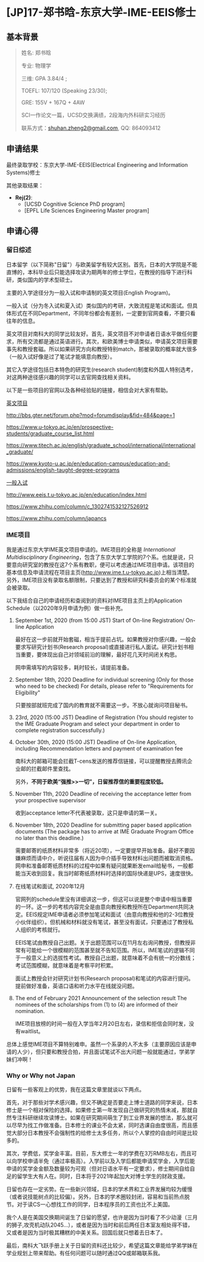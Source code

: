 # \[JP\]17-郑书晗-东京大学-IME-EEIS修士

## 基本背景

> 姓名: 郑书晗		
>
> 专业: 物理学
>
> 三维: GPA 3.84/4 ;
>
> TOEFL: 107/120 (Speaking 23/30);
>
> GRE: 155V + 167Q + 4AW
>
> SCI一作论文一篇，UCSD交换满绩，2段海内外科研实习经历
>
> 联系方式：shuhan.zheng2@gmail.com, QQ: 864093412

## 申请结果

最终录取学校：东京大学-IME-EEIS(Electrical Engineering and Information Systems)修士

其他录取结果：

* **Rej\(2\)**:
  * \[UCSD Cognitive Science PhD program\]
  * \[EPFL Life Sciences Engineering Master program\] 

## 申请心得

### 留日综述

日本留学（以下简称"日留"）与欧美留学有较大区别。首先，日本的大学院是不能直博的，本科毕业后只能选择攻读为期两年的修士学位，在教授的指导下进行科研，类似国内的学术型硕士。

主要的入学途径分为一般入试和申请制的英文项目(English Program)。

一般入试（分为冬入试和夏入试）类似国内的考研，大致流程是笔试和面试。但具体形式在不同Department，不同年份都会有差别，一定要到官网查看，不要只看往年的信息。

英文项目对南科大的同学比较友好。首先，英文项目不对申请者日语水平做任何要求，所有交流都是通过英语进行。其次，和欧美博士申请类似，申请英文项目需要事先和教授套磁。所以如果研究方向和教授特别match，那被录取的概率就大很多（一般入试好像是过了笔试才能填意向教授）。

其它入学途径包括日本特色的研究生(research student)制度和外国人特别选考，对这两种途径感兴趣的同学可以去官网查找相关资料。



以下是一些项目的官网以及各种经验贴的链接，相信会对大家有帮助。

<u>英文项目</u>

http://bbs.gter.net/forum.php?mod=forumdisplay&fid=484&page=1

https://www.u-tokyo.ac.jp/en/prospective-students/graduate_course_list.html

https://www.titech.ac.jp/english/graduate_school/international/international_graduate/

https://www.kyoto-u.ac.jp/en/education-campus/education-and-admissions/english-taught-degree-programs

<u>一般入试</u>

http://www.eeis.t.u-tokyo.ac.jp/en/education/index.html

https://www.zhihu.com/column/c_1302741532127526912

https://www.zhihu.com/column/japancs



### IME项目

我是通过东京大学IME英文项目申请的。IME项目的全称是 *International Multidisciplinary Engineering*，包含了东京大学工学院的7个系。也就是说，只要意向研究室的教授在这7个系有教职，便可以考虑通过IME项目申请。该项目的基本信息及申请流程在项目主页(http://www.ime.t.u-tokyo.ac.jp)上相当清楚。另外，IME项目没有录取名额限制，只要达到了教授和研究科委员会的某个标准就会被录取。

以下我结合自己的申请经历和查阅到的资料对IME项目主页上的Application Schedule（以2020年9月申请为例）做一些补充。



1. September 1st, 2020 (from 15:00 JST)
   Start of On-line Registration/ On-line Application

   最好在这一步前就开始套磁，相当于提前占坑。如果教授对你感兴趣，一般会要求写研究计划书(Research proposal)或直接进行私人面试。研究计划书相当重要，要体现出自己对领域前沿的理解，最好花几天时间闭关构思。
   
   网申需填写的内容较多，耗时较长，请提前准备。
   
2. September 18th, 2020
   Deadline for individual screening
   (Only for those who need to be checked)
   For details, please refer to "Requirements for Eligibility"

   只要按部就班完成了国内的教育就不需要这一步。不放心就询问项目秘书。

3. 23rd, 2020 (15:00 JST)
   Deadline of Registration
   (You should register to the IME Graduate Program and select your department in order to complete registration successfully.)

4. October 30th, 2020 (15:00 JST)
   Deadline of On-line Application, including Recommendation letters and payment of examination fee

   南科大的邮箱可能会拦截T-cens发送的推荐信链接，可以提醒教授去腾讯企业邮的拦截邮件里查找。

   另外，**不同于欧美“强推>>一切”，日留推荐信的重要程度较低。**
   
5. November 11th, 2020
   Deadline of receiving the acceptance letter from your prospective supervisor

   收到acceptance letter不代表被录取，这只是申请的第一关。

6. November 18th, 2020
   Deadline for submitting paper based application documents
   (The package has to arrive at IME Graduate Program Office no later than this deadline.)

   需要邮寄的纸质材料非常多（将近20项），一定要提早开始准备。最好不要因嫌麻烦而请中介，听说往届有人因为中介插手导致材料出问题而被取消资格。网申和准备邮寄纸质材料的过程中如果有疑问就果断发email给秘书，一般都能当天收到回复。我当时邮寄纸质材料时选择的国际快递是UPS，速度很快。

7. 在线笔试和面试, 2020年12月

   官网列的schedule里没有详细讲这一步，但这可以说是整个申请中相当重要的一环。这一步的考核内容完全是由意向教授和教授所在Department共同决定。EEIS规定IME申请者必须参加笔试和面试（由意向教授和他的2-3位教授小伙伴组织）。但机械和材料就没有笔试，甚至没有面试，只要通过了教授私人组织的考核就行。

   EEIS笔试由教授自己出题。关于出题范围可以在11月左右询问教授，但教授非常有可能给一个很模糊的范围甚至就不告知范围。所以，IME笔试的逻辑不同于一般意义上的选拔性考试。教授自己出题，就意味着不会有统一的分数线；考试范围模糊，就意味着是考察平时积累。

   面试上教授会针对研究计划书(Research proposal)和笔试的内容进行提问。提前做好准备，英语口语和听力水平在线就没问题。

8. The end of February 2021
   Announcement of the selection result
   The nominees of the scholarships from (1) to (4) are informed of their nomination.

   IME项目放榜的时间一般在入学当年2月20日左右，录信和拒信会同时发，没有waitlist。



总体上感觉IME项目不算特别难申。虽然一个系录的人不太多（主要原因应该是申请的人少），但只要和教授合拍，并且面试笔试不出大问题一般就能通过，学弟学妹们冲啊！




### Why or Why not Japan

日留有一些客观上的优势，我在这篇文章里就谈以下两点。

首先，对于那些对学术感兴趣，但又不确定是否要走上博士道路的同学来说，日本修士是一个相对保险的选择。如果修士第一年发现自己做研究的热情未减，那就自然专注科研继续攻读博士。如果在研究期间萌生了到工业界发展的想法，那么就可以尽早为找工作做准备。日本修士的课业不会太紧，同时选课自由度很高，而且感觉大部分日本教授不会强制性的给修士太多任务，所以个人掌控的自由时间是比较多的。

其次，学费低，奖学金丰富。目前，东大修士一年的学费在3万RMB左右，而且可以向学校申请半免（通过率极高）。入学前以及入学后都能申请奖学金，入学后能申请的奖学金金额及数量较为可观（但对日语水平有一定要求），修士期间自给自足的留学生大有人在。同时，日本将于2021年起加大对博士学生的财政支援。

日留也存在一定劣势。在一些新兴领域，日本的学术界和工业界发展均较为缓慢（或者说技能树点的比较偏）。另外，日本的学术圈较封闭，容易和当前热点脱节。对于读CS一心想找工作的同学，日本程序员的工资也比不上美国。



我个人是在美国交换期间诞生了日留的愿望，也许是因为当时看了不少动漫（三月的狮子,攻壳机动队2045...），或者是因为当时和前后两任日本室友相处得不错，又或者是因为当时极其糟糕的中美关系。回国后就只想着去日本了。



最后，南科大飞跃手册上关于日留的资料还比较少，希望这篇文章能给学弟学妹在学业规划上带来帮助。有任何问题可以随时通过QQ或邮箱联系我。

